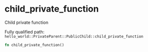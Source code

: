 # child_private_function

Child private function


Fully qualified path: `hello_world::PrivateParent::PublicChild::child_private_function`

```rust
fn child_private_function()
```

